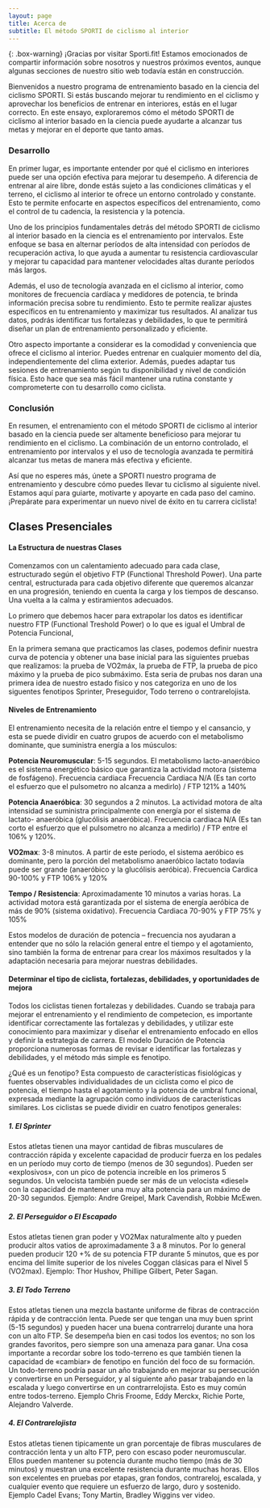 ```yaml
---
layout: page
title: Acerca de
subtitle: El método SPORTI de ciclismo al interior
---
```


{: .box-warning}
¡Gracias por visitar Sporti.fit! Estamos emocionados de compartir información sobre nosotros y nuestros próximos eventos, aunque algunas secciones de nuestro sitio web todavía están en construcción.

Bienvenidos a nuestro programa de entrenamiento basado en la ciencia del ciclismo SPORTI. Si estás buscando mejorar tu rendimiento en el ciclismo y aprovechar los beneficios de entrenar en interiores, estás en el lugar correcto. En este ensayo, exploraremos cómo el método SPORTI de ciclismo al interior basado en la ciencia puede ayudarte a alcanzar tus metas y mejorar en el deporte que tanto amas.

### Desarrollo

En primer lugar, es importante entender por qué el ciclismo en interiores puede ser una opción efectiva para mejorar tu desempeño. A diferencia de entrenar al aire libre, donde estás sujeto a las condiciones climáticas y el terreno, el ciclismo al interior te ofrece un entorno controlado y constante. Esto te permite enfocarte en aspectos específicos del entrenamiento, como el control de tu cadencia, la resistencia y la potencia.

Uno de los principios fundamentales detrás del método SPORTI de ciclismo al interior basado en la ciencia es el entrenamiento por intervalos. Este enfoque se basa en alternar períodos de alta intensidad con períodos de recuperación activa, lo que ayuda a aumentar tu resistencia cardiovascular y mejorar tu capacidad para mantener velocidades altas durante períodos más largos.

Además, el uso de tecnología avanzada en el ciclismo al interior, como monitores de frecuencia cardíaca y medidores de potencia, te brinda información precisa sobre tu rendimiento. Esto te permite realizar ajustes específicos en tu entrenamiento y maximizar tus resultados. Al analizar tus datos, podrás identificar tus fortalezas y debilidades, lo que te permitirá diseñar un plan de entrenamiento personalizado y eficiente.

Otro aspecto importante a considerar es la comodidad y conveniencia que ofrece el ciclismo al interior. Puedes entrenar en cualquier momento del día, independientemente del clima exterior. Además, puedes adaptar tus sesiones de entrenamiento según tu disponibilidad y nivel de condición física. Esto hace que sea más fácil mantener una rutina constante y comprometerte con tu desarrollo como ciclista.

### Conclusión

En resumen, el entrenamiento con el método SPORTI de ciclismo al interior basado en la ciencia puede ser altamente beneficioso para mejorar tu rendimiento en el ciclismo. La combinación de un entorno controlado, el entrenamiento por intervalos y el uso de tecnología avanzada te permitirá alcanzar tus metas de manera más efectiva y eficiente.

Así que no esperes más, únete a SPORTI nuestro programa de entrenamiento y descubre cómo puedes llevar tu ciclismo al siguiente nivel. Estamos aquí para guiarte, motivarte y apoyarte en cada paso del camino. ¡Prepárate para experimentar un nuevo nivel de éxito en tu carrera ciclista!

<a name=Presenciales></a>

## Clases Presenciales

#### La Estructura de nuestras Clases
Comenzamos con un calentamiento adecuado para cada clase, estructurado según el objetivo FTP (Functional Threshold Power). Una parte central, estructurada para cada objetivo diferente que queremos alcanzar en una progresión, teniendo en cuenta la carga y los tiempos de descanso. Una vuelta a la calma y estiramientos adecuados.

Lo primero que debemos hacer para extrapolar los datos es identificar nuestro FTP (Functional Treshold Power) o lo que es igual el Umbral de Potencia Funcional, 

En la primera semana que practicamos las clases, podemos definir nuestra curva de potencia y obtener una base inicial para las siguientes pruebas que realizamos: la prueba de VO2máx, la prueba de FTP, la prueba de pico máximo y la prueba de pico submáximo. Esta seria de prubas nos daran una primera idea de nuestro estado fisico y nos categoriza en uno de los siguentes fenotipos  Sprinter, Preseguidor, Todo terreno o contrarelojista.

#### Niveles de Entrenamiento
El entrenamiento necesita de la relación entre el tiempo y el cansancio, y esta se puede dividir en cuatro grupos de acuerdo con el metabolismo dominante, que suministra energía a los músculos:

**Potencia Neuromuscular**: 5-15 segundos. El metabolismo lacto-anaeróbico es el sistema energético básico que garantiza la actividad motora (sistema de fosfágeno). Frecuencia cardiaca Frecuencia Cardiaca N/A (Es tan corto el esfuerzo que el pulsometro no alcanza a medirlo) / FTP 121% a 140%

**Potencia Anaeróbica**: 30 segundos a 2 minutos. La actividad motora de alta intensidad se suministra principalmente con energía por el sistema de lactato- anaeróbica (glucólisis anaeróbica). Frecuencia cardiaca N/A (Es tan corto el esfuerzo que el pulsometro no alcanza a medirlo) / FTP entre el 106% y 120%.

**VO2max**: 3-8 minutos. A partir de este periodo, el sistema aeróbico es dominante, pero la porción del metabolismo anaeróbico lactato todavía puede ser grande (anaeróbico y la glucólisis aeróbica). Frecuencia Cardica 90-100% y FTP 106% y 120%

**Tempo / Resistencia**: Aproximadamente 10 minutos a varias horas. La actividad motora está garantizada por el sistema de energía aeróbica de más de 90% (sistema oxidativo). Frecuencia Cardiaca 70-90% y FTP 75% y 105%

Estos modelos de duración de potencia – frecuencia nos ayudaran a entender que no sólo la relación general entre el tiempo y el agotamiento, sino también la forma de entrenar para crear los máximos resultados y la adaptación necesaria para mejorar nuestras debilidades.

#### Determinar el tipo de ciclista, fortalezas, debilidades, y oportunidades de mejora
Todos los ciclistas tienen fortalezas y debilidades. Cuando se trabaja para mejorar el entrenamiento y el rendimiento de competecion, es importante identificar correctamente las fortalezas y debilidades,  y utilizar este conocimiento para maximizar y diseñar el entrenamiento enfocado en ellos y definir la estrategia de carrera. El modelo Duración de Potencia proporciona numerosas formas de revisar e identificar las fortalezas y debilidades, y el método más simple es fenotipo.

¿Qué es un fenotipo? Esta compuesto de características fisiológicas y fuentes observables individualidades de un ciclista como el pico de potencia, el tiempo hasta el agotamiento y la potencia de umbral funcional, expresada mediante la agrupación como individuos de características similares. Los ciclistas se puede dividir en cuatro fenotipos generales:

##### 1. El Sprinter
Estos atletas tienen una mayor cantidad de fibras musculares de contracción rápida y excelente capacidad de producir fuerza en los pedales en un período muy corto de tiempo (menos de 30 segundos). Pueden ser «explosivos», con un pico de potencia increíble en los primeros 5 segundos. Un velocista también puede ser más de un velocista «diesel» con la capacidad de mantener una muy alta potencia para un máximo de 20-30 segundos. Ejemplo: Andre Greipel, Mark Cavendish, Robbie McEwen.

##### 2. El Perseguidor o El Escapado
Estos atletas tienen gran poder y VO2Max naturalmente alto y pueden producir altos vatios de aproximadamente 3 a 8 minutos. Por lo general pueden producir 120 +% de su potencia FTP durante 5 minutos, que es por encima del límite superior de los niveles Coggan clásicas para el Nivel 5 (VO2max). Ejemplo: Thor Hushov, Phillipe Gilbert, Peter Sagan.

##### 3. El Todo Terreno
Estos atletas tienen una mezcla bastante uniforme de fibras de contracción rápida y de contracción lenta. Puede ser que tengan una muy buen sprint (5-15 segundos) y pueden hacer una buena contrarreloj durante una hora con un alto FTP. Se desempeña bien en casi todos los eventos; no son los grandes favoritos, pero siempre son una amenaza para ganar. Una cosa importante a recordar sobre los todo-terreno es que también tienen la capacidad de «cambiar» de fenotipo en función del foco de su formación. Un todo-terreno podría pasar un año trabajando en mejorar su persecución y convertirse en un Perseguidor, y al siguiente año pasar trabajando en la escalada y luego convertirse en un contrarrelojista. Esto es muy común entre todos-terreno. Ejemplo Chris Froome,  Eddy Merckx, Richie Porte, Alejandro Valverde.

##### 4. El Contrarelojista
Estos atletas tienen tipicamente un gran porcentaje de fibras musculares de contracción lenta y un alto FTP, pero con escaso poder neuromuscular. Ellos pueden mantener su potencia durante mucho tiempo (más de 30 minutos) y muestran una excelente resistencia durante muchas horas. Ellos son excelentes en pruebas por etapas, gran fondos, contrareloj, escalada, y cualquier evento que requiere un esfuerzo de largo, duro y sostenido. Ejemplo Cadel Evans; Tony Martin, Bradley Wiggins ver video.
